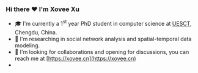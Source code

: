 <!-- Xovee Xu -->

### Hi there :heart: I'm Xovee Xu

- :mortar_board: I'm currently a 1<sup>st</sup> year PhD student in computer science at [UESCT](https://en.wikipedia.org/wiki/University_of_Electronic_Science_and_Technology_of_China), Chengdu, China. 
- :page_facing_up: I'm researching in social network analysis and spatial-temporal data modeling. 
- :wave: I'm looking for collaborations and opening for discussions, you can reach me at [https://xovee.cn](https://xovee.cn)
- 
